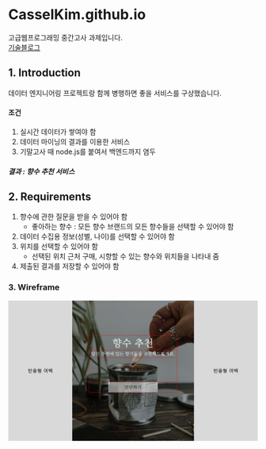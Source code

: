 # CasselKim.github.io
고급웹프로그래밍 중간고사 과제입니다.  
[기술블로그](https://casselkim.notion.site/cfa841e4281942bba5fe571c84af11a1)

## 1. Introduction

데이터 엔지니어링 프로젝트랑 함께 병행하면 좋을 서비스를 구상했습니다.  

#### 조건

1. 실시간 데이터가 쌓여야 함
2. 데이터 마이닝의 결과를 이용한 서비스
3. 기말고사 때 node.js를 붙여서 백엔드까지 염두

##### 결과 : 향수 추천 서비스

## 2. Requirements

1. 향수에 관한 질문을 받을 수 있어야 함 
   - 좋아하는 향수 : 모든 향수 브랜드의 모든 향수들을 선택할 수 있어야 함
2. 데이터 수집용 정보(성별, 나이)를 선택할 수 있어야 함
3. 위치를 선택할 수 있어야 함 
   - 선택된 위치 근처 구매, 시향할 수 있는 향수와 위치들을 나타내 줌
4. 제출된 결과를 저장할 수 있어야 함

### 3. Wireframe

![image](readmeimg/01.png)  

